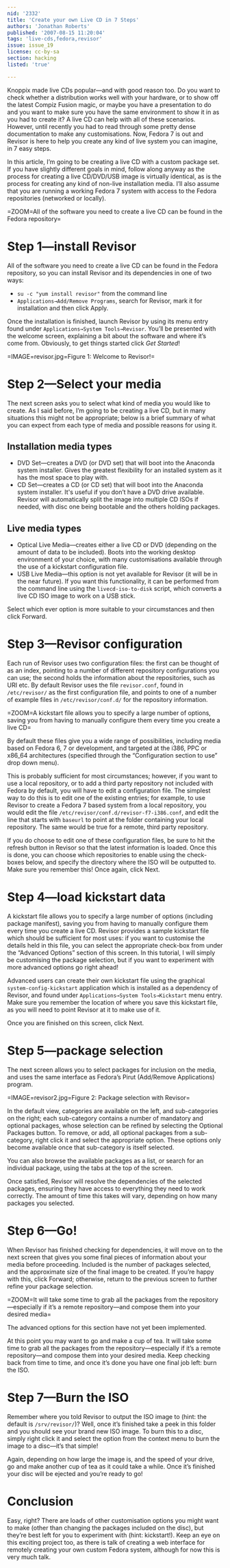 ```yaml
---
nid: '2332'
title: 'Create your own Live CD in 7 Steps'
authors: 'Jonathan Roberts'
published: '2007-08-15 11:20:04'
tags: 'live-cds,fedora,revisor'
issue: issue_19
license: cc-by-sa
section: hacking
listed: 'true'

---
```

Knoppix made live CDs popular—and with good reason too. Do you want to check whether a distribution works well with your hardware, or to show off the latest Compiz Fusion magic, or maybe you have a presentation to do and you want to make sure you have the same environment to show it in as you had to create it? A live CD can help with all of these scenarios. However, until recently you had to read through some pretty dense documentation to make any customisations. Now, Fedora 7 is out and Revisor is here to help you create any kind of live system you can imagine, in 7 easy steps.

In this article, I’m going to be creating a live CD with a custom package set. If you have slightly different goals in mind, follow along anyway as the process for creating a live CD/DVD/USB image is virtually identical, as is the process for creating any kind of non-live installation media. I’ll also assume that you are running a working Fedora 7 system with access to the Fedora repositories (networked or locally).


=ZOOM=All of the software you need to create a live CD can be found in the Fedora repository=


# Step 1—install Revisor

All of the software you need to create a live CD can be found in the Fedora repository, so you can install Revisor and its dependencies in one of two ways:


* `su -c "yum install revisor"` from the command line
* `Applications→Add/Remove Programs`, search for Revisor, mark it for installation and then click Apply.

Once the installation is finished, launch Revisor by using its menu entry found under `Applications→System Tools→Revisor`. You’ll be presented with the welcome screen, explaining a bit about the software and where it’s come from. Obviously, to get things started click _Get Started_!


=IMAGE=revisor.jpg=Figure 1: Welcome to Revisor!=


# Step 2—Select your media

The next screen asks you to select what kind of media you would like to create. As I said before, I’m going to be creating a live CD, but in many situations this might not be appropriate; below is a brief summary of what you can expect from each type of media and possible reasons for using it.


## Installation media types


* DVD Set—creates a DVD (or DVD set) that will boot into the Anaconda system installer. Gives the greatest flexibility for an installed system as it has the most space to play with.
* CD Set—creates a CD (or CD set) that will boot into the Anaconda system installer. It's useful if you don’t have a DVD drive available. Revisor will automatically split the image into multiple CD ISOs if needed, with disc one being bootable and the others holding packages.


## Live media types


* Optical Live Media—creates either a live CD or DVD (depending on the amount of data to be included). Boots into the working desktop environment of your choice, with many customisations available through the use of a kickstart configuration file.
* USB Live Media—this option is not yet available for Revisor (it will be in the near future). If you want this functionality, it can be performed from the command line using the `livecd-iso-to-disk` script, which converts a live CD ISO image to work on a USB stick.

Select which ever option is more suitable to your circumstances and then click Forward.


# Step 3—Revisor configuration

Each run of Revisor uses two configuration files: the first can be thought of as an index, pointing to a number of different repository configurations you can use; the second holds the information about the repositories, such as URI etc. By default Revisor uses the file `revisor.conf`, found in `/etc/revisor/` as the first configuration file, and points to one of a number of example files in `/etc/revisor/conf.d/` for the repository information.


=ZOOM=A kickstart file allows you to specify a large number of options, saving you from having to manually configure them every time you create a live CD=

By default these files give you a wide range of possibilities, including media based on Fedora 6, 7 or development, and targeted at the i386, PPC or x86_64 architectures (specified through the “Configuration section to use” drop down menu).

This is probably sufficient for most circumstances; however, if you want to use a local repository, or to add a third party repository not included with Fedora by default, you will have to edit a configuration file. The simplest way to do this is to edit one of the existing entries; for example, to use Revisor to create a Fedora 7 based system from a local repository, you would edit the file `/etc/revisor/conf.d/revisor-f7-i386.conf`, and edit the line that starts with `baseurl` to point at the folder containing your local repository. The same would be true for a remote, third party repository.

If you do choose to edit one of these configuration files, be sure to hit the refresh button in Revisor so that the latest information is loaded. Once this is done, you can choose which repositories to enable using the check-boxes below, and specify the directory where the ISO will be outputted to. Make sure you remember this! Once again, click Next.


<!--pagebreak-->



# Step 4—load kickstart data

A kickstart file allows you to specify a large number of options (including package manifest), saving you from having to manually configure them every time you create a live CD. Revisor provides a sample kickstart file which should be sufficient for most uses: if you want to customise the details held in this file, you can select the appropriate check-box from under the “Advanced Options” section of this screen. In this tutorial, I will simply be customising the package selection, but if you want to experiment with more advanced options go right ahead!

Advanced users can create their own kickstart file using the graphical `system-config-kickstart` application which is installed as a dependency of Revisor, and found under `Applications→System Tools→Kickstart` menu entry. Make sure you remember the location of where you save this kickstart file, as you will need to point Revisor at it to make use of it.

Once you are finished on this screen, click Next.


# Step 5—package selection

The next screen allows you to select packages for inclusion on the media, and uses the same interface as Fedora’s Pirut (Add/Remove Applications) program.


=IMAGE=revisor2.jpg=Figure 2: Package selection with Revisor=

In the default view, categories are available on the left, and sub-categories on the right; each sub-category contains a number of mandatory and optional packages, whose selection can be refined by selecting the Optional Packages button. To remove, or add, all optional packages from a sub-category, right click it and select the appropriate option. These options only become available once that sub-category is itself selected.

You can also browse the available packages as a list, or search for an individual package, using the tabs at the top of the screen.

Once satisfied, Revisor will resolve the dependencies of the selected packages, ensuring they have access to everything they need to work correctly. The amount of time this takes will vary, depending on how many packages you selected.


# Step 6—Go!

When Revisor has finished checking for dependencies, it will move on to the next screen that gives you some final pieces of information about your media before proceeding. Included is the number of packages selected, and the approximate size of the final image to be created. If you’re happy with this, click Forward; otherwise, return to the previous screen to further refine your package selection.


=ZOOM=It will take some time to grab all the packages from the repository—especially if it’s a remote repository—and compose them into your desired media=

The advanced options for this section have not yet been implemented.

At this point you may want to go and make a cup of tea. It will take some time to grab all the packages from the repository—especially if it’s a remote repository—and compose them into your desired media. Keep checking back from time to time, and once it’s done you have one final job left: burn the ISO.


# Step 7—Burn the ISO

Remember where you told Revisor to output the ISO image to (hint: the default is `/srv/revisor/`)? Well, once it’s finished take a peek in this folder and you should see your brand new ISO image. To burn this to a disc, simply right click it and select the option from the context menu to burn the image to a disc—it’s that simple!

Again, depending on how large the image is, and the speed of your drive, go and make another cup of tea as it could take a while. Once it’s finished your disc will be ejected and you’re ready to go!


# Conclusion

Easy, right? There are loads of other customisation options you might want to make (other than changing the packages included on the disc), but they’re best left for you to experiment with (hint: kickstart!). Keep an eye on this exciting project too, as there is talk of creating a web interface for remotely creating your own custom Fedora system, although for now this is very much talk.

